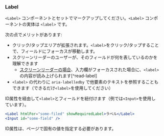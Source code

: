 ### Label

`<Label>` コンポーネントとセットでマークアップしてください。`<Label>` コンポーネントの実体は `<label>` です。

次の点でメリットがあります:

- クリック/タップエリアが拡張されます。`<label>`をクリック/タップすることで、フィールドにフォーカスが移動します。
- スクリーンリーダーのユーザーが、そのフィールドが何を表しているのかを理解できます
  - [スクリーンリーダーの場合](https://www.youtube.com/watch?v=etXSj1TnJuE)、入力欄がフォーカスされた場合に、`<label>` の内容が読み上げられます[^read-label]
- `<label>` の代わりに `aria-labelledby` で他要素のテキストを参照することもできます（できるだけ`<label>`を使用してください）

ID属性を経由して`<label>`とフィールドを紐付けます（例では`<Input>`を使用しています）。

```jsx
<Label htmlFor="some-filed" showRequiredLabel>ラベル</Label>
<Input id="some-field" />
```

ID属性は、ページで固有の値を指定する必要があります。
